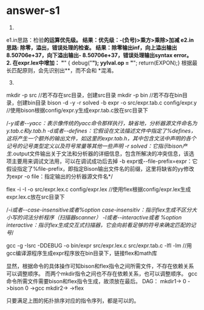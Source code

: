 # answer-s1

1.
e1.in思路：检验**的运算优先级。
结果：优先级：-(负号)>乘方>乘除>加减
e2.in思路: 除零，溢出，错误处理的检查。
结果：除零输出inf，向上溢出输出 8.50706e+37，向下溢出输出- 8.50706e+37，错误处理输出syntax error。
2.
在expr.lex中增加：
"**"       { debug("**"); yylval.op = "**"; 
             return(EXPON);}
根据最长匹配原则，会先识别出**，而不会和 *混淆。

3.
mkdir -p src                                                        //若不存在src目录，创建src目录
mkdir -p bin                                                        //若不存在bin目录，创建bin目录
bison -d -y -r solved -b expr -o src/expr.tab.c config/expr.y       //使用bison根据config/expr.y生成expr.tab.c放在src目录下

/*-y或者--yacc：表示像传统的yacc命令那样执行，缺省地，分析器源文件命名为y.tab.c和y.tab.h
-d或者--defines：它假设在文法描述文件中指定了%defines，这将产生一个额外的输出文件，如这里的expr.tab.h，其中包含文法中声明的各个记号的记号类型定义以及符号常量等其他一些声明
-r solved：它指示bison产生*.output文件输出关于文法和分析器的详细信息，包含所解决的冲突信息，该选项主要用来调试文法用，可以在调试成功后去掉
-b expr或--file-prefix=expr：它假设指定了%file-prefix，即指定Bison输出文件名的前缀，这里将缺省的yy修改为expr
-o file：指定输出的分析器源文件名*/

flex -i -I -o src/expr.lex.c config/expr.lex                        //使用flex根据config/expr.lex生成expr.lex.c放在src目录下

/*-i或者--case-insensitive或者%option case-insensitiv：指示flex生成不区分大小写的词法分析程序（扫描器scanner）
-I或者--interactive或者 %option interactive：指示flex生成交互式扫描器，它会向前看足够的符号来确定匹配的记号*/

gcc -g -Isrc -DDEBUG -o bin/expr src/expr.lex.c src/expr.tab.c -lfl -lm //用gcc编译源程序生成expr程序放在bin目录下，链接flex和math库

显然，根据命令的具体操作可知bison和flex指令之间所需文件，不存在依赖关系可以调整顺序。
而两个mkdir指令之间也不存在依赖关系，也可以调整顺序。
gcc命令所需文件需要bison和flex指令生成，故须放在最后。
DAG：
mkdir1-> 0 ->bison 0 ->gcc
mkdir2->   ->flex

只要满足上图的拓扑排序对应的指令序列，都是可以的。